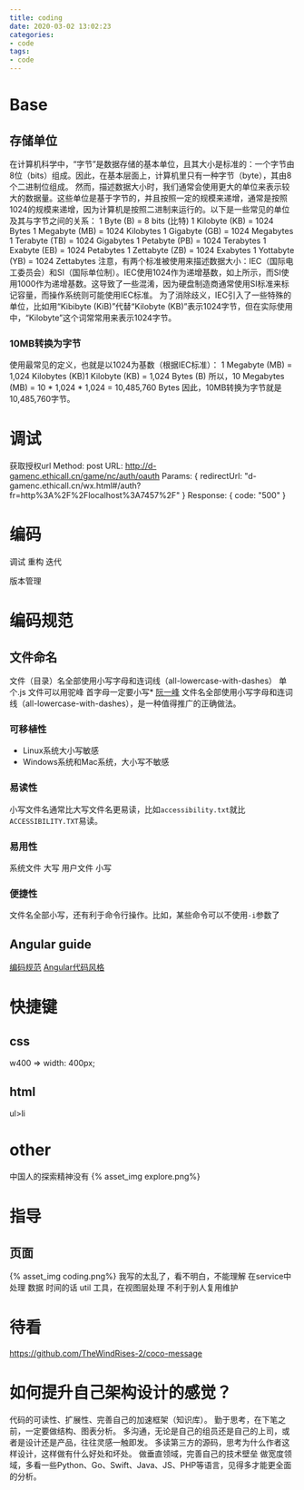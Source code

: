 ```yaml
---
title: coding
date: 2020-03-02 13:02:23
categories:
- code
tags:
- code
---
```


# Base
## 存储单位
在计算机科学中，“字节”是数据存储的基本单位，且其大小是标准的：一个字节由8位（bits）组成。因此，在基本层面上，计算机里只有一种字节（byte），其由8个二进制位组成。
然而，描述数据大小时，我们通常会使用更大的单位来表示较大的数据量。这些单位是基于字节的，并且按照一定的规模来递增，通常是按照1024的规模来递增，因为计算机是按照二进制来运行的。以下是一些常见的单位及其与字节之间的关系：
1 Byte (B) = 8 bits (比特)
1 Kilobyte (KB) = 1024 Bytes
1 Megabyte (MB) = 1024 Kilobytes
1 Gigabyte (GB) = 1024 Megabytes
1 Terabyte (TB) = 1024 Gigabytes
1 Petabyte (PB) = 1024 Terabytes
1 Exabyte (EB) = 1024 Petabytes
1 Zettabyte (ZB) = 1024 Exabytes
1 Yottabyte (YB) = 1024 Zettabytes
注意，有两个标准被使用来描述数据大小：IEC（国际电工委员会）和SI（国际单位制）。IEC使用1024作为递增基数，如上所示，而SI使用1000作为递增基数。这导致了一些混淆，因为硬盘制造商通常使用SI标准来标记容量，而操作系统则可能使用IEC标准。
为了消除歧义，IEC引入了一些特殊的单位，比如用“Kibibyte (KiB)”代替“Kilobyte (KB)”表示1024字节，但在实际使用中，“Kilobyte”这个词常常用来表示1024字节。

### 10MB转换为字节
使用最常见的定义，也就是以1024为基数（根据IEC标准）：
1 Megabyte (MB) = 1,024 Kilobytes (KB)1 Kilobyte (KB) = 1,024 Bytes (B)
所以，10 Megabytes (MB) = 10 * 1,024 * 1,024 = 10,485,760 Bytes
因此，10MB转换为字节就是10,485,760字节。

# 调试
获取授权url
Method: post
URL: http://d-gamenc.ethicall.cn/game/nc/auth/oauth
Params: {
	redirectUrl: "d-gamenc.ethicall.cn/wx.html#/auth?fr=http%3A%2F%2Flocalhost%3A7457%2F"
}
Response: {
		code: "500"
}

# 编码

调试
重构
迭代

版本管理




# 编码规范

## 文件命名
文件（目录）名全部使用小写字母和连词线（all-lowercase-with-dashes）
单个.js 文件可以用驼峰
首字母一定要小写*
[阮一峰](https://www.ruanyifeng.com/blog/2017/02/filename-should-be-lowercase.html)
文件名全部使用小写字母和连词线（all-lowercase-with-dashes），是一种值得推广的正确做法。

### 可移植性
- Linux系统大小写敏感
- Windows系统和Mac系统，大小写不敏感

### 易读性
小写文件名通常比大写文件名更易读，比如`accessibility.txt`就比`ACCESSIBILITY.TXT`易读。

### 易用性
系统文件 大写
用户文件 小写

### 便捷性
文件名全部小写，还有利于命令行操作。比如，某些命令可以不使用`-i`参数了

## Angular guide
[编码规范](https://angular.io/guide/styleguide)
[Angular代码风格](https://www.jianshu.com/p/90cc5899c40c)


# 快捷键
## css
w400 => width: 400px;

## html
ul>li

# other
中国人的探索精神没有
{% asset_img explore.png%}

# 指导
## 页面
{% asset_img coding.png%}
我写的太乱了，看不明白，不能理解
在service中处理 数据
时间的话 util 工具，在视图层处理 
不利于别人复用维护

# 待看
https://github.com/TheWindRises-2/coco-message

# 如何提升自己架构设计的感觉？

代码的可读性、扩展性、完善自己的加速框架（知识库）。
勤于思考，在下笔之前，一定要做结构、图表分析。
多沟通，无论是自己的组员还是自己的上司，或者是设计还是产品，往往灵感一触即发。
多读第三方的源码，思考为什么作者这样设计，这样做有什么好处和坏处。
做垂直领域，完善自己的技术壁垒
做宽度领域，多看一些Python、Go、Swift、Java、JS、PHP等语言，见得多才能更全面的分析。

